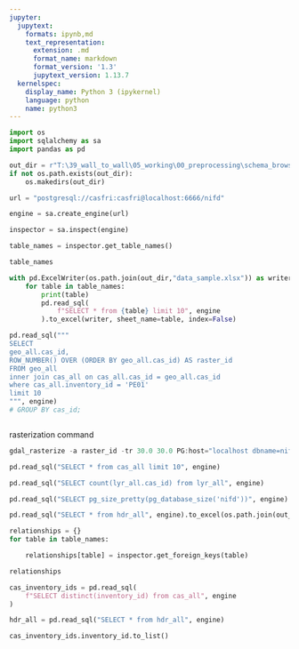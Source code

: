 ```yaml
---
jupyter:
  jupytext:
    formats: ipynb,md
    text_representation:
      extension: .md
      format_name: markdown
      format_version: '1.3'
      jupytext_version: 1.13.7
  kernelspec:
    display_name: Python 3 (ipykernel)
    language: python
    name: python3
---
```


```python
import os
import sqlalchemy as sa
import pandas as pd
```

```python
out_dir = r"T:\39_wall_to_wall\05_working\00_preprocessing\schema_browse"
if not os.path.exists(out_dir):
    os.makedirs(out_dir)
```

```python
url = "postgresql://casfri:casfri@localhost:6666/nifd"
```

```python
engine = sa.create_engine(url)
```

```python
inspector = sa.inspect(engine)
```

```python
table_names = inspector.get_table_names()
```

```python
table_names
```

```python
with pd.ExcelWriter(os.path.join(out_dir,"data_sample.xlsx")) as writer:
    for table in table_names:
        print(table)
        pd.read_sql(
            f"SELECT * from {table} limit 10", engine
        ).to_excel(writer, sheet_name=table, index=False)
```

```python
pd.read_sql("""
SELECT
geo_all.cas_id, 
ROW_NUMBER() OVER (ORDER BY geo_all.cas_id) AS raster_id
FROM geo_all
inner join cas_all on cas_all.cas_id = geo_all.cas_id
where cas_all.inventory_id = 'PE01'
limit 10
""", engine)
# GROUP BY cas_id;
```

```python

```

<!-- #region -->
rasterization command
```powershell
gdal_rasterize -a raster_id -tr 30.0 30.0 PG:host="localhost dbname=nifd port=6666 user=casfri password=casfri" -sql "SELECT geo_all.geometry, ROW_NUMBER() OVER (ORDER BY geo_all.cas_id) AS raster_id FROM geo_all inner join cas_all on cas_all.cas_id = geo_all.cas_id where cas_all.inventory_id = 'PE01'" -co COMPRESS=DEFLATE -co BIGTIFF=YES -ot Int64 -a_nodata -1 PEI_CAS_ID.tiff
```
<!-- #endregion -->

```python
pd.read_sql("SELECT * from cas_all limit 10", engine)
```

```python
pd.read_sql("SELECT count(lyr_all.cas_id) from lyr_all", engine)
```

```python
pd.read_sql("SELECT pg_size_pretty(pg_database_size('nifd'))", engine)
```

```python
pd.read_sql("SELECT * from hdr_all", engine).to_excel(os.path.join(out_dir,"hdr_all.xlsx"), index=False)
```

```python
relationships = {}
for table in table_names:

    relationships[table] = inspector.get_foreign_keys(table)
```

```python
relationships
```

```python
cas_inventory_ids = pd.read_sql(
    f"SELECT distinct(inventory_id) from cas_all", engine
)
```

```python
hdr_all = pd.read_sql("SELECT * from hdr_all", engine)
```

```python
cas_inventory_ids.inventory_id.to_list()
```

```python

```
